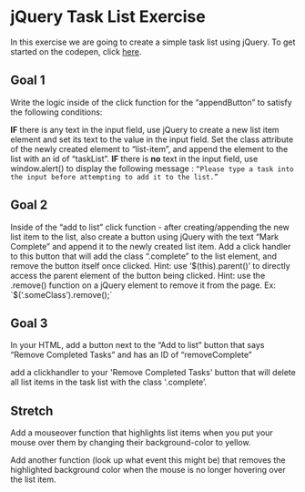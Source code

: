 # jQuery Task List Exercise

In this exercise we are going to create a simple task list using jQuery. To get started on the codepen, click [here](http://codepen.io/jtklier/pen/vmZYNP).

## Goal 1
 Write the logic inside of the click function for the “appendButton” to satisfy the following conditions:

**IF** there is any text in the input field, use jQuery to create a new list item element and set its text to the value in the input field. Set the class attribute of the newly created element to “list-item”, and append the element to the list with an id of “taskList”.
**IF** there is **no** text in the input field, use window.alert() to display the following message : `“Please type a task into the input before attempting to add it to the list.”`

## Goal 2
Inside of the “add to list” click function - after creating/appending the new list item to the list, also create a button using jQuery with the text “Mark Complete” and append it to the newly created list item. Add a click handler to this button that will add the class “.complete” to the list element, and remove the button itself once clicked. Hint: use ‘$(this).parent()’ to directly access the parent element of the button being clicked. Hint: use the .remove() function on a jQuery element to remove it from the page. Ex: `$(‘.someClass’).remove();`

## Goal 3
In your HTML, add a button next to the “Add to list” button that says “Remove Completed Tasks” and has an ID of “removeComplete”

add a clickhandler to your 'Remove Completed Tasks' button that will delete all list items in the task list with the class '.complete’.

## Stretch
Add a mouseover function that highlights list items when you put your mouse over them by changing their background-color to yellow.

Add another function (look up what event this might be) that removes the highlighted background color when the mouse is no longer hovering over the list item.
